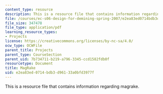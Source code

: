 ```yaml
---
content_type: resource
description: This is a resource file that contains information regarding magrake.
file: /courses/ec-s06-design-for-demining-spring-2007/e2ea83ed0714bdb3d96133a0bfd3977f_MITEC_S06S07_mag_rake.pdf
file_size: 347478
file_type: application/pdf
learning_resource_types:
- Projects
license: https://creativecommons.org/licenses/by-nc-sa/4.0/
ocw_type: OCWFile
parent_title: Projects
parent_type: CourseSection
parent_uid: 7b734711-b219-a796-3345-ccd1582fdb0f
resourcetype: Document
title: MagRake
uid: e2ea83ed-0714-bdb3-d961-33a0bfd3977f
---
```

This is a resource file that contains information regarding magrake.